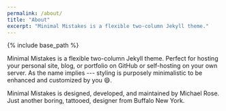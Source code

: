 ```yaml
---
permalink: /about/
title: "About"
excerpt: "Minimal Mistakes is a flexible two-column Jekyll theme."
---
```


{% include base_path %}

Minimal Mistakes is a flexible two-column Jekyll theme. Perfect for hosting your personal site, blog, or portfolio on GitHub or self-hosting on your own server. As the name implies --- styling is purposely minimalistic to be enhanced and customized by you :smile:.

Minimal Mistakes is designed, developed, and maintained by Michael Rose. Just another boring, tattooed, designer from Buffalo New York.